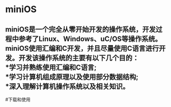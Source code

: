 # miniOS
miniOS是一个完全从零开始开发的操作系统，开发过程中参考了Linux、Windows、uC/OS等操作系统。miniOS使用汇编和C开发，并且尽量使用C语言进行开发。开发该操作系统的主要有以下几个目的：<br>
*学习并熟练使用汇编和C语言;<br>
*学习计算机组成原理以及使用部分数据结构;<br>
*深入理解计算机操作系统以及相关知识。<br>
---
#下载和使用
